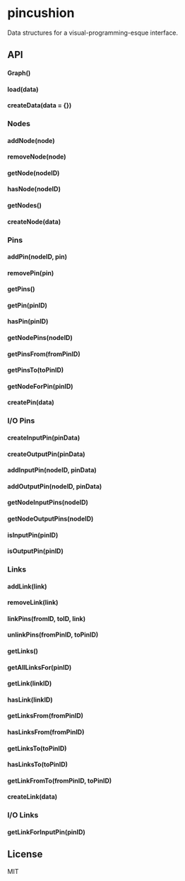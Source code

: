 # pincushion

Data structures for a visual-programming-esque interface.

## API

#### Graph()

#### load(data)

#### createData(data = {})

### Nodes

#### addNode(node)

#### removeNode(node)

#### getNode(nodeID)

#### hasNode(nodeID)

#### getNodes()

#### createNode(data)

### Pins

#### addPin(nodeID, pin)

#### removePin(pin)

#### getPins()

#### getPin(pinID)

#### hasPin(pinID)

#### getNodePins(nodeID)

#### getPinsFrom(fromPinID)

#### getPinsTo(toPinID)

#### getNodeForPin(pinID)

#### createPin(data)

### I/O Pins

#### createInputPin(pinData)

#### createOutputPin(pinData)

#### addInputPin(nodeID, pinData)

#### addOutputPin(nodeID, pinData)

#### getNodeInputPins(nodeID)

#### getNodeOutputPins(nodeID)

#### isInputPin(pinID)

#### isOutputPin(pinID)

### Links

#### addLink(link)

#### removeLink(link)

#### linkPins(fromID, toID, link)

#### unlinkPins(fromPinID, toPinID)

#### getLinks()

#### getAllLinksFor(pinID)

#### getLink(linkID)

#### hasLink(linkID)

#### getLinksFrom(fromPinID)

#### hasLinksFrom(fromPinID)

#### getLinksTo(toPinID)

#### hasLinksTo(toPinID)

#### getLinkFromTo(fromPinID, toPinID)

#### createLink(data)

### I/O Links

#### getLinkForInputPin(pinID)

## License

MIT

